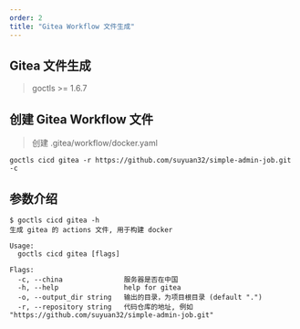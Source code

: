 ```yaml
---
order: 2
title: "Gitea Workflow 文件生成"
---
```


## Gitea 文件生成

> goctls >= 1.6.7

## 创建 Gitea Workflow 文件

> 创建 .gitea/workflow/docker.yaml

```shell
goctls cicd gitea -r https://github.com/suyuan32/simple-admin-job.git -c
```

## 参数介绍

```shell
$ goctls cicd gitea -h
生成 gitea 的 actions 文件, 用于构建 docker

Usage:
  goctls cicd gitea [flags]

Flags:
  -c, --china               服务器是否在中国
  -h, --help                help for gitea
  -o, --output_dir string   输出的目录，为项目根目录 (default ".")
  -r, --repository string   代码仓库的地址, 例如 "https://github.com/suyuan32/simple-admin-job.git"
```

